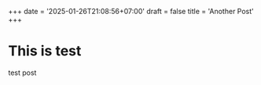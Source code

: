 +++
date = '2025-01-26T21:08:56+07:00'
draft = false
title = 'Another Post'
+++

# This is test

test post